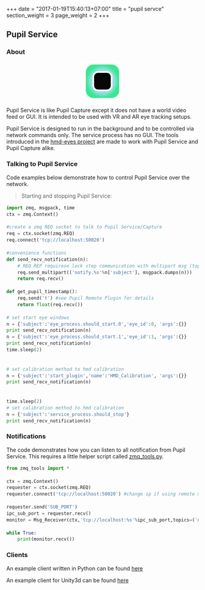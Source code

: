 +++
date = "2017-01-19T15:40:13+07:00"
title = "pupil servce"
section_weight = 3
page_weight = 2
+++

## Pupil Service

### About

<p align="center">
	<img src="/images/icons/ps.jpg" width="20%">
</p>

Pupil Service is like Pupil Capture except it does not have a world video feed or GUI. It is intended to be used with VR and AR eye tracking setups. 

Pupil Service is designed to run in the background and to be controlled via network commands only. The service process has no GUI. The tools introduced in the [hmd-eyes project](https://github.com/pupil-labs/hmd-eyes) are made to work with Pupil Service and Pupil Capture alike.

### Talking to Pupil Service
Code examples below demonstrate how to control Pupil Service over the network. 

> Starting and stopping Pupil Service:

```python
import zmq, msgpack, time
ctx = zmq.Context()

#create a zmq REQ socket to talk to Pupil Service/Capture
req = ctx.socket(zmq.REQ)
req.connect('tcp://localhost:50020')

#convenience functions
def send_recv_notification(n):
    # REQ REP requirese lock step communication with multipart msg (topic,msgpack_encoded dict)
    req.send_multipart(('notify.%s'%n['subject'], msgpack.dumps(n)))
    return req.recv()

def get_pupil_timestamp():
    req.send('t') #see Pupil Remote Plugin for details
    return float(req.recv())

# set start eye windows
n = {'subject':'eye_process.should_start.0','eye_id':0, 'args':{}}
print send_recv_notification(n)
n = {'subject':'eye_process.should_start.1','eye_id':1, 'args':{}}
print send_recv_notification(n)
time.sleep(2)


# set calibration method to hmd calibration
n = {'subject':'start_plugin','name':'HMD_Calibration', 'args':{}}
print send_recv_notification(n)


time.sleep(2)
# set calibration method to hmd calibration
n = {'subject':'service_process.should_stop'}
print send_recv_notification(n)
```

### Notifications
The code demonstrates how you can listen to all notification from Pupil Service. This requires a little helper script called [zmq_tools.py](https://github.com/pupil-labs/hmd-eyes/blob/master/hmd_calibration/zmq_tools.py).


```python
from zmq_tools import *

ctx = zmq.Context()
requester = ctx.socket(zmq.REQ)
requester.connect('tcp://localhost:50020') #change ip if using remote machine

requester.send('SUB_PORT')
ipc_sub_port = requester.recv()
monitor = Msg_Receiver(ctx,'tcp://localhost:%s'%ipc_sub_port,topics=('notify.',)) #change ip if using remote machine

while True:
    print(monitor.recv())
```

### Clients
An example client written in Python can be found [here](https://github.com/pupil-labs/hmd-eyes/tree/master/hmd_calibration)

An example client for Unity3d can be found [here](https://github.com/pupil-labs/hmd-eyes/tree/master/unity_integration_calibration)